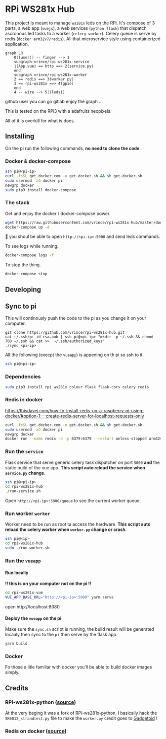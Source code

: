 # RPi WS281x Hub

This project is meant to manage `ws281x` leds on the RPi. It's compose of 3 parts, a web app (`vuejs`), a web services (`python flask`) that dispatch ascronous led tasks to a worker (`celery worker`). Celery queue is serve by redis (`docker arm32v7/redis`). All that microservice style using containerized application. 

```mermaid
graph LR
    0((user)) -- finger --> 1
    subgraph vrince/rpi-ws281x-service
    1(App.vue) == http ==> 2(service.py)
    end
    subgraph vrince/rpi-ws281x-worker
    2 == redis ==> 3(worker.py)
    3 == rpi-ws281x ==> 4(gpio)
    end
    4 -- wire --> 5((leds))
```

github user you can go gitlab enjoy the graph ...

This is tested on the RPi3 with a adafruits neopixels.

All of it is overkill for what is does.

## Installing

On the pi run the following commands, **no need to clone the code**.

### Docker & docker-compose

```bash
ssh pi@<pi-ip>
curl -fsSL get.docker.com -o get-docker.sh && sh get-docker.sh
sudo usermod -aG docker pi
newgrp docker
sudo pip3 install docker-compose
```

### The stack

Get and enjoy the docker / docker-compose power.

```bash
wget https://raw.githubusercontent.com/vrince/rpi-ws281x-hub/master/docker-compose.yml
docker-compose up -d
```

:tada: you shoul be able to open `http://<pi-ip>:5000` and send leds commands.

To see logs while running.

```bash
docker-compose logs -f
```

To stop the thing.

```bash
docker-compose stop
```

## Developing

## Sync to pi

This will continously push the code to the pi as you change it on your computer.

```
git clone https://github.com/vrince/rpi-ws281x-hub.git
cat ~/.ssh/pi_id_rsa.pub | ssh pi@<pi-ip> "mkdir -p ~/.ssh && chmod 700 ~/.ssh && cat >>  ~/.ssh/authorized_keys"
./sync <pi-ip>
```

All the following (execpt the `vueapp`) is appening on th pi so ssh to it.

```bash
ssh pi@<pi-ip>
```

### Dependencies

```bash
sudo pip3 install rpi_ws281x colour flask flask-cors celery redis 
```

### Redis in docker

https://thisdavej.com/how-to-install-redis-on-a-raspberry-pi-using-docker/#option-1---create-redis-server-for-localhost-requests-only

```bash
curl -fsSL get.docker.com -o get-docker.sh && sh get-docker.sh
sudo usermod -aG docker pi
newgrp docker
docker run --name redis -d -p 6379:6379 --restart unless-stopped arm32v7/redis --appendonly yes --maxmemory 512mb --tcp-backlog 128
```

### Run the `service`

Flask service that serve generic celery task dispatcher on port `5000` **and** the static build of the vue app. **This script auto reload the service when `service.py` change**.

```bash
ssh pi@<pi-ip>
cd rpi-ws281x-hub
./run-service.sh
```

Open `http://<pi-ip>:5000/queue` to see the current worker queue.

### Run worker `worker`

Worker need to be run as root ta access the hardware. **This script auto reload the celery worker when `worker.py` change or crash**.

```bash
ssh pi@<ip>
cd rpi-ws281x-hub
sudo ./run-worker.sh
```

### Run the `vueapp`

#### Run locally

**!! this is on your computer not on the pi !!**

```bash
cd rpi-ws281x-vue
VUE_APP_BASE_URL="http://<pi-ip>:5000" yarn serve
```

open http://localhost:8080

#### Deploy the `vueapp` on the pi

Make sure the `sync.sh` script is running, the build result will be generated locaaly then sync to the `pi` then serve by the flask app.

```bash
yarn build
```

### Docker

Fo those a litle familiar with docker you'll be able to build docker images simply.

## Credits

### RPi-ws281x-python ([source](https://github.com/rpi-ws281x/rpi-ws281x-python))

At the very beging it was a fork of RPi-ws281x-python, I basically hack the `SK6812_strandtest.py` file to make the `worker.py` credit goes to [Gadgetoid](https://github.com/Gadgetoid) !

### Redis on docker ([source](https://thisdavej.com/how-to-install-redis-on-a-raspberry-pi-using-docker/#option-1---create-redis-server-for-localhost-requests-only))
